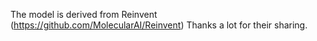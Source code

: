The model is derived from Reinvent (https://github.com/MolecularAI/Reinvent) Thanks a lot for their sharing.
